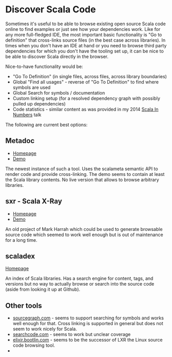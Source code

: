 # Discover Scala Code

Sometimes it's useful to be able to browse existing open source Scala code online to find examples
or just see how your dependencies work. Like for any more full-fledged IDE, the most important basic functionality
is "Go to definition" that cross-links source files (in the best case across libraries). In times when you don't have
an IDE at hand or you need to browse third party dependencies for which you don't have the tooling set up, it can be
nice to be able to discover Scala directly in the browser.

Nice-to-have functionality would be:

 * "Go To Definition" (in single files, across files, across library boundaries)
 * Global "Find all usages" - reverse of "Go To Definition" to find where symbols are used
 * Global Search for symbols / documentation
 * Custom linking setup (for a resolved dependency graph with possibly pulled up dependencies)
 * Code statistics - similar content as was provided in my 2014 [Scala In Numbers](https://2014.sca.land/) talk

The following are current best options:

## Metadoc

 * [Homepage](https://github.com/scalameta/metadoc)
 * [Demo](https://scalameta.org/metabrowse/)

The newest instance of such a tool. Uses the scalameta semantic API to render code and provide cross-linking.
The demo seems to contain at least the Scala library contents. No live version that allows to browse arbitrary
libraries.

## sxr - Scala X-Ray

 * [Homepage](https://github.com/sbt/sxr)
 * [Demo](http://harrah.github.io/browse/samples/index.html)

An old project of Mark Harrah which could be used to generate browsable source code which  seemed to work well enough
but is out of maintenance for a long time.

## scaladex

[Homepage](https://index.scala-lang.org/)

An index of Scala libraries. Has a search engine for content, tags, and versions but no way to actually browse or search
into the source code (aside from looking it up at Github).

## Other tools

 * [sourcegraph.com](https://sourcegraph.com/search?q=bindAndHandle+count%3A1000&patternType=literal#92) -
   seems to support searching for symbols and works well enough for that. Cross linking is supported in general but does not
   seem to work nicely for Scala.
 * [searchcode.com](https://searchcode.com/?q=bindAndHandle) - seems to work but unclear coverage
 * [elixir.bootlin.com](https://elixir.bootlin.com/linux/v5.8-rc4/A/ident/test) - seems to be the successor of LXR the
   Linux source code browsing tool.
 *